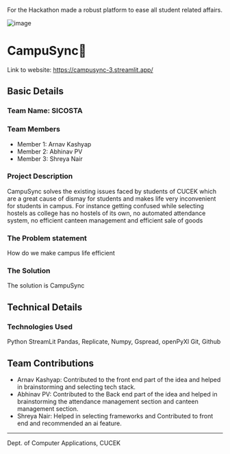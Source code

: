 For the Hackathon made a robust platform to ease all student related affairs.

![image](https://github.com/user-attachments/assets/e5878b79-c5c7-4e59-ae3b-76e171402086)


# CampuSync🎯

Link to website: https://campusync-3.streamlit.app/


## Basic Details
### Team Name: SICOSTA


### Team Members
- Member 1: Arnav Kashyap
- Member 2: Abhinav PV
- Member 3: Shreya Nair

### Project Description
CampuSync solves the existing issues faced by students of CUCEK which are a great cause of dismay for students and makes life very inconvenient for students in campus.
For instance getting confused while selecting hostels as college has no hostels of its own, no automated attendance system, no efficient canteen management and efficient sale of goods

### The Problem statement
How do we make campus life efficient

### The Solution
The solution is CampuSync

## Technical Details
### Technologies Used

Python
StreamLit
Pandas, Replicate, Numpy, Gspread, openPyXl
Git, Github

## Team Contributions
- Arnav Kashyap: Contributed to the front end part of the idea and helped in brainstorming and selecting tech stack.
- Abhinav PV: Contributed to the Back end part of the idea and helped in brainstorming the attendance management section and canteen management section.
- Shreya Nair: Helped in selecting frameworks and Contributed to front end and recommended an ai feature.
---
Dept. of Computer Applications, CUCEK
